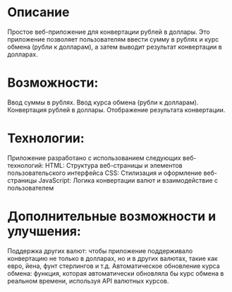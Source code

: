 # Описание
Простое веб-приложение для конвертации рублей в доллары. Это приложение позволяет пользователям ввести сумму в рублях и курс обмена (рубли к долларам), а затем выводит результат конвертации в долларах.

# Возможности:
Ввод суммы в рублях.
Ввод курса обмена (рубли к долларам).
Конвертация рублей в доллары.
Отображение результата конвертации.
# Технологии:

Приложение разработано с использованием следующих веб-технологий:
HTML: Структура веб-страницы и элементов пользовательского интерфейса
CSS: Стилизация и оформление веб-страницы
JavaScript: Логика конвертации валют и взаимодействие с пользователем

# Дополнительные возможности и улучшения:
Поддержка других валют: чтобы приложение поддерживало конвертацию не только в долларах, но и в других валютах, такие как евро, йена, фунт стерлингов и т.д.
Автоматическое обновление курса обмена: функция, которая автоматически обновляла бы курс обмена в реальном времени, используя API валютных курсов.
